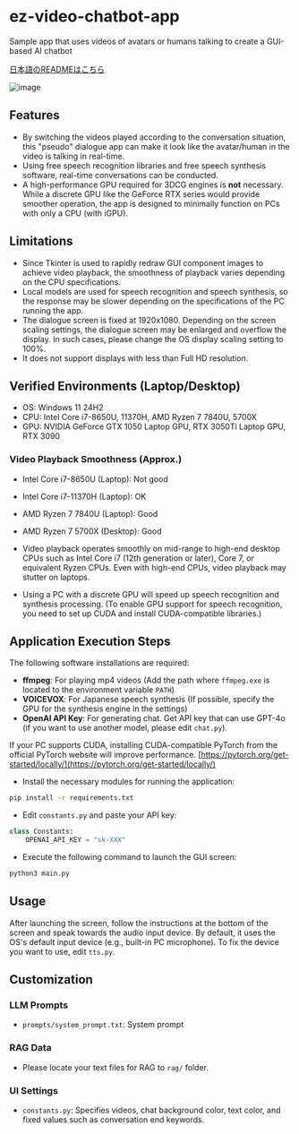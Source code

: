 # ez-video-chatbot-app
Sample app that uses videos of avatars or humans talking to create a GUI-based AI chatbot

[日本語のREADMEはこちら](README_JP.md)

![image](https://github.com/user-attachments/assets/4b137d30-c26a-4d00-a849-184e4f723893)

## Features
- By switching the videos played according to the conversation situation, this "pseudo" dialogue app can make it look like the avatar/human in the video is talking in real-time.
- Using free speech recognition libraries and free speech synthesis software, real-time conversations can be conducted.
- A high-performance GPU required for 3DCG engines is **not** necessary. While a discrete GPU like the GeForce RTX series would provide smoother operation, the app is designed to minimally function on PCs with only a CPU (with iGPU).

## Limitations
- Since Tkinter is used to rapidly redraw GUI component images to achieve video playback, the smoothness of playback varies depending on the CPU specifications.
- Local models are used for speech recognition and speech synthesis, so the response may be slower depending on the specifications of the PC running the app.
- The dialogue screen is fixed at 1920x1080. Depending on the screen scaling settings, the dialogue screen may be enlarged and overflow the display. In such cases, please change the OS display scaling setting to 100%.
- It does not support displays with less than Full HD resolution.

## Verified Environments (Laptop/Desktop)
- OS: Windows 11 24H2
- CPU: Intel Core i7-8650U, 11370H, AMD Ryzen 7 7840U, 5700X
- GPU: NVIDIA GeForce GTX 1050 Laptop GPU, RTX 3050Ti Laptop GPU, RTX 3090

### Video Playback Smoothness (Approx.)
- Intel Core i7-8650U (Laptop): Not good
- Intel Core i7-11370H (Laptop): OK
- AMD Ryzen 7 7840U (Laptop): Good
- AMD Ryzen 7 5700X (Desktop): Good

- Video playback operates smoothly on mid-range to high-end desktop CPUs such as Intel Core i7 (12th generation or later), Core 7, or equivalent Ryzen CPUs. Even with high-end CPUs, video playback may stutter on laptops.
- Using a PC with a discrete GPU will speed up speech recognition and synthesis processing. (To enable GPU support for speech recognition, you need to set up CUDA and install CUDA-compatible libraries.)

## Application Execution Steps

The following software installations are required:
- **ffmpeg**: For playing mp4 videos (Add the path where `ffmpeg.exe` is located to the environment variable `PATH`)
- **VOICEVOX**: For Japanese speech synthesis (If possible, specify the GPU for the synthesis engine in the settings)
- **OpenAI API Key**: For generating chat. Get API key that can use GPT-4o (if you want to use another model, please edit `chat.py`).

If your PC supports CUDA, installing CUDA-compatible PyTorch from the official PyTorch website will improve performance.
[https://pytorch.org/get-started/locally/](https://pytorch.org/get-started/locally/)

- Install the necessary modules for running the application:
```sh
pip install -r requirements.txt
```

- Edit `constants.py` and paste your API key:
```python
class Constants:
    OPENAI_API_KEY = "sk-XXX"
```

- Execute the following command to launch the GUI screen:
```sh
python3 main.py
```

## Usage

After launching the screen, follow the instructions at the bottom of the screen and speak towards the audio input device. By default, it uses the OS's default input device (e.g., built-in PC microphone).
To fix the device you want to use, edit `tts.py`.

## Customization

### LLM Prompts
- `prompts/system_prompt.txt`: System prompt

### RAG Data
- Please locate your text files for RAG to `rag/` folder.

### UI Settings
- `constants.py`: Specifies videos, chat background color, text color, and fixed values such as conversation end keywords.

